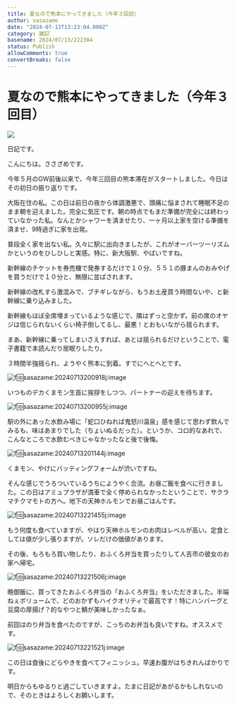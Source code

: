 ```yaml
---
title: 夏なので熊本にやってきました（今年３回目）
author: sasazame
date: "2024-07-13T13:23:04.000Z"
category: 雑記
basename: 2024/07/13/222304
status: Publish
allowComments: true
convertBreaks: false
---
```

# 夏なので熊本にやってきました（今年３回目）

![](https://cdn-ak.f.st-hatena.com/images/fotolife/s/sasazame/20230908/20230908202155.png)

  
日記です。

<!-- Extended Body -->

こんにちは。ささざめです。

今年５月のGW前後以来で、今年三回目の熊本滞在がスタートしました。今日はその初日の振り返りです。

大阪在住の私。この日は前日の夜から体調激悪で、頭痛に悩まされて睡眠不足のまま朝を迎えました。完全に気圧です。朝の時点でもまだ準備が完全には終わっていなかった私。なんとかシャワーを済ませたり、一ヶ月以上家を空ける準備を済ませ、9時過ぎに家を出発。

普段全く家を出ない私。久々に駅に出向きましたが、これがオーバーツーリズムかというのをひしひしと実感。特に、新大阪駅、やばいですね。

新幹線のチケットを券売機で発券するだけで１０分、５５１の豚まんのおみやげを買うだけで１０分と、無限に並ばされます。

新幹線の改札すら激混みで、ブチギレながら、もうお土産買う時間ないや、と新幹線に乗り込みました。

新幹線もほぼ全席埋まっているような感じで、隣はずっと空かず。前の席のオヤジは信じられないくらい椅子倒してるし、最悪！とおもいながら揺られます。

まあ、新幹線に乗ってしまいさえすれば、あとは揺られるだけということで、電子書籍で本読んだり居眠りしたり。

３時間半強揺られ、ようやく熊本に到着。すでにへとへとです。

  
![f:id:sasazame:20240713200918j:image](https://cdn-ak.f.st-hatena.com/images/fotolife/s/sasazame/20240713/20240713200918.jpg "f:id:sasazame:20240713200918j:image")

いつものデカくまモン生首に挨拶をしつつ、パートナーの迎えを待ちます。

  
![f:id:sasazame:20240713200955j:image](https://cdn-ak.f.st-hatena.com/images/fotolife/s/sasazame/20240713/20240713200955.jpg "f:id:sasazame:20240713200955j:image")

駅の外にあった水飲み場に「蛇口ひねれば鬼怒川温泉」感を感じて思わず飲んでみるも、味はあまりでした（ちょいぬるだった）。というか、コロ的なあれで、こんなところで水飲むべきじゃなかったなと後で後悔。

  
![f:id:sasazame:20240713201144j:image](https://cdn-ak.f.st-hatena.com/images/fotolife/s/sasazame/20240713/20240713201144.jpg "f:id:sasazame:20240713201144j:image")

くまモン、やけにバッティングフォームが渋いですね。

そんな感じでうろついているうちにようやく合流。お昼ご飯を食べに行きました。この日はアミュプラザが満車で全く停められなかったということで、サクラマチクマモトの方へ。地下の天神ホルモンでお昼ごはんです。

  
![f:id:sasazame:20240713221455j:image](https://cdn-ak.f.st-hatena.com/images/fotolife/s/sasazame/20240713/20240713221455.jpg "f:id:sasazame:20240713221455j:image")

もう何度も食べていますが、やはり天神ホルモンのお肉はレベルが高い。定食としては値が少し張りますが。ソレだけの価値があります。

その後、もろもろ買い物したり、おふくろ弁当を買ったりして人吉市の彼女のお家へ帰宅。

![f:id:sasazame:20240713221506j:image](https://cdn-ak.f.st-hatena.com/images/fotolife/s/sasazame/20240713/20240713221506.jpg "f:id:sasazame:20240713221506j:image")

晩御飯に、買ってきたおふくろ弁当の「おふくろ弁当」をいただきました。半端ねぇボリュームで、どのおかずもハイクオリティで最高です！特にハンバーグと豆腐の厚揚げ？的なやつと鯖が美味しかったなぁ。

前回はのり弁当を食べたのですが、こっちのお弁当も良いですね。オススメです。

![f:id:sasazame:20240713221521j:image](https://cdn-ak.f.st-hatena.com/images/fotolife/s/sasazame/20240713/20240713221521.jpg "f:id:sasazame:20240713221521j:image")

この日は食後にどらやきを食べてフィニッシュ。早速お腹がはちきれんばかりです。

明日からもゆるりと過ごしていきますよ。たまに日記があがるかもしれないので、そのときはよろしくお願いします。